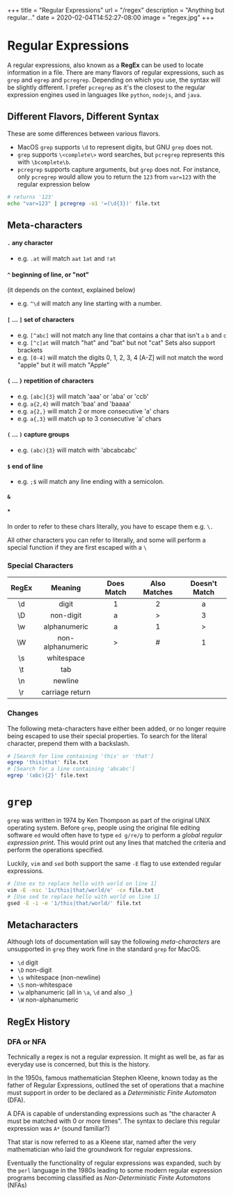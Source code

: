 +++
title = "Regular Expressions"
url = "/regex"
description = "Anything but regular..."
date = 2020-02-04T14:52:27-08:00
image = "regex.jpg"
+++

# Regular Expressions

A regular expressions, also known as a **RegEx** can be used to locate information in a file. There are many flavors of regular expressions, such as `grep` and `egrep` and `pcregrep`. Depending on which you use, the syntax will be slightly different. I prefer `pcregrep` as it's the closest to the regular expression engines used in languages like `python`, `nodejs`, and `java`.

## Different Flavors, Different Syntax

These are some differences between various flavors.
* MacOS `grep` supports `\d` to represent digits, but GNU `grep` does not.
* `grep` supports `\<complete\>` word searches, but `pcregrep` represents this with `\bcomplete\b`.
* `pcregrep` supports capture arguments, but `grep` does not. For instance, only `pcregrep` would allow you to return the `123` from `var=123` with the regular expression below

```sh
# returns '123'
echo "var=123" | pcregrep -o1 '=(\d{3})' file.txt
```

## Meta-characters

#### `.` any character
* e.g. `.at` will match `aat` `1at` and `!at`

#### `^` beginning of line, or "not"
(it depends on the context, explained below)
* e.g. `^\d` will match any line starting with a number.

#### `[` ... `]` set of characters

* e.g. `[^abc]` will not match any line that contains a char that isn't `a` `b` and `c`
* e.g. `[^c]at` will match "hat" and "bat" but not "cat"
Sets also support brackets
* e.g. `[0-4]` will match the digits 0, 1, 2, 3, 4
[A-Z] will not match the word "apple" but it will match "Apple"

#### `{` ... `}` repetition of characters
* e.g. `[abc]{3}` will match 'aaa' or 'aba' or 'ccb'
* e.g. `a{2,4}` will match 'baa' and 'baaaa'
* e.g. `a{2,}` will match 2 or more consecutive 'a' chars
* e.g. `a{,3}` will match up to 3 consecutive 'a' chars

#### `(` ... `)` capture groups
* e.g. `(abc){3}` will match with 'abcabcabc'

#### `$` end of line
* e.g. `;$` will match any line ending with a semicolon.

#### `&`
#### `*`

In order to refer to these chars literally, you have to escape them e.g. `\.`

All other characters you can refer to literally, and some will perform a special function if they are first escaped with a `\`

### Special Characters

|RegEx|Meaning|Does Match|Also Matches|Doesn't Match|
|:---:|:---:|:---:|:---:|:---:|
|\d|digit|1|2|a|
|\D|non-digit|a|>|3|
|\w|alphanumeric|a|1|>|
|\W|non-alphanumeric|>|#|1|
|\s|whitespace|||
|\t|tab|||
|\n|newline|||
|\r|carriage return|||

### Changes

The following meta-characters have either been added, or no longer require being escaped to use their special properties. To search for the literal character, prepend them with a backslash.


```sh
# [Search for line containing 'this' or 'that']
egrep 'this|that' file.txt
# [Search for a line containing 'abcabc']
egrep '(abc){2}' file.text
```



# `grep`

`grep` was written in 1974 by Ken Thompson as part of the original UNIX operating system. Before `grep`, people using the original file editing software `ed` would often have to type `ed g/re/p` to perform a *global regular expression print*. This would print out any lines that matched the criteria and perform the operations specified.

Luckily, `vim` and `sed` both support the same `-E` flag to use extended regular expressions.

```sh
# [Use ex to replace hello with world on line 1]
vim -E -nsc '1s/this|that/world/e' -cx file.txt
# [Use sed to replace hello with world on line 1]
gsed -E -i -e '1/this|that/world/' file.txt
```

## Metacharacters

Although lots of documentation will say the following *meta-characters* are unsupported in `grep` they work fine in the standard `grep` for MacOS.

* `\d` digit
* `\D` non-digit
* `\s` whitespace (non-newline)
* `\S` non-whitespace
* `\w` alphanumeric (all in `\a`, `\d` and also `_`)
* `\W` non-alphanumeric

## RegEx History

### DFA or NFA

Technically a regex is not a regular expression. It might as well be, as far as everyday use is concerned, but this is the history.

In the 1950s, famous mathematician Stephen Kleene, known today as the father of Regular Expressions, outlined the set of operations that a machine must support in order to be declared as a *Deterministic Finite Automaton* (DFA).

A DFA is capable of understanding expressions such as "the character A must be matched with 0 or more times". The syntax to declare this regular expression was `A*` (sound familiar?)

That star is now referred to as a Kleene star, named after the very mathematician who laid the groundwork for regular expressions.

Eventually the functionality of regular expressions was expanded, such by the `perl` language in the 1980s leading to some modern regular expression programs becoming classified as  *Non-Deterministic Finite Automatons* (NFAs)
